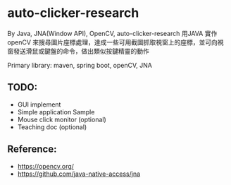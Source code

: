 # auto-clicker-research
By Java, JNA(Window API), OpenCV,  auto-clicker-research
用JAVA 實作 openCV 來搜尋圖片座標處理，達成一些可用截圖抓取視窗上的座標，並可向視窗發送滑鼠或鍵盤的命令，做出類似按鍵精靈的動作

Primary library: 
maven, spring boot, openCV, JNA


## TODO: 
- GUI implement
- Simple application Sample
- Mouse click monitor (optional)
- Teaching doc (optional)


## Reference: 
- https://opencv.org/
- https://github.com/java-native-access/jna

